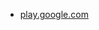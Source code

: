 * [play.google.com](https://play.google.com/store/apps/details?id=com.google.android.apps.youtube.creator)
